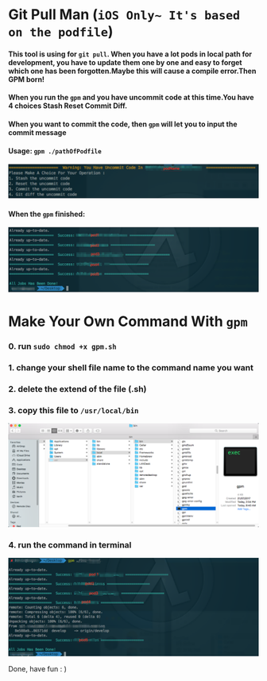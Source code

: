# Git Pull Man (`iOS Only~ It's based on the podfile`)

#### This tool is using for `git pull`. When you have a lot pods in local path for development, you have to update them one by one and easy to forget which one has been forgotten.Maybe this will cause a compile error.Then GPM born!

#### When you run the `gpm` and you have uncommit code at this time.You have 4 choices Stash  Reset  Commit  Diff.

#### When you want to commit the code, then `gpm` will let you to input the commit message

#### Usage: `gpm ./pathOfPodfile`

![Choice](images/pic1.png)

#### When the `gpm` finished:

![Choice](images/pic2.png)

# Make Your Own Command With `gpm`
### 0. run `sudo chmod +x gpm.sh`

### 1. change your shell file name to the command name you want

### 2. delete the extend of the file (.sh)

### 3. copy this file to `/usr/local/bin`

![Choice](images/pic4.png)

### 4. run the command in terminal

![Choice](images/pic3.png)

Done, have fun : )

